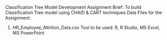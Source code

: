 Classification Tree Model Development
Assignment Brief:
To build Classification Tree model using CHAID & CART techniques
Data Files for the Assignment:
1. HR_Employee_Attrition_Data.csv
Tool to be used: R, R Studio, MS Excel, MS PowerPoint